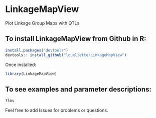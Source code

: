 # LinkageMapView
Plot Linkage Group Maps with QTLs

## To install LinkageMapView from Github in R:
```R
install.packages("devtools")
devtools:: install_github("louellette/LinkageMapView")
```

Once installed:
```R
library(LinkageMapView)
```

## To see examples and parameter descriptions:
```R
?lmv
```
Feel free to add Issues for problems or questions.
